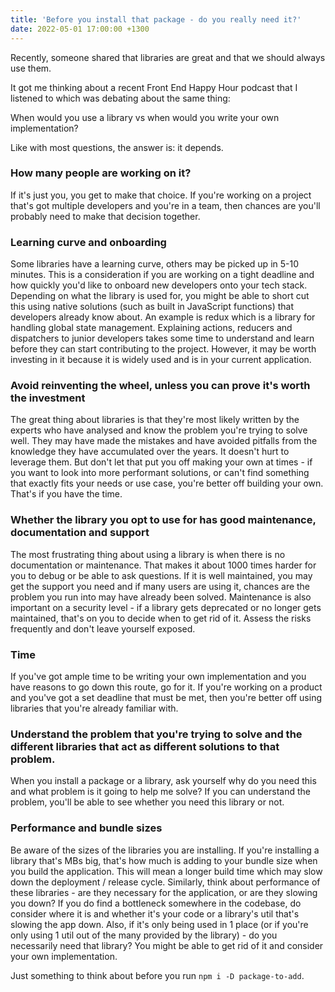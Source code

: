 ```yaml
---
title: 'Before you install that package - do you really need it?'
date: 2022-05-01 17:00:00 +1300
---
```


Recently, someone shared that libraries are great and that we should always use them.

It got me thinking about a recent Front End Happy Hour podcast that I listened to which was debating about the same thing:

When would you use a library vs when would you write your own implementation?

Like with most questions, the answer is: it depends.

### How many people are working on it?

If it's just you, you get to make that choice. If you're working on a project that's got multiple developers and you're in a team, then chances are you'll probably need to make that decision together.

### Learning curve and onboarding

Some libraries have a learning curve, others may be picked up in 5-10 minutes. This is a consideration if you are working on a tight deadline and how quickly you'd like to onboard new developers onto your tech stack. Depending on what the library is used for, you might be able to short cut this using native solutions (such as built in JavaScript functions) that developers already know about.
An example is redux which is a library for handling global state management. Explaining actions, reducers and dispatchers to junior developers takes some time to understand and learn before they can start contributing to the project. However, it may be worth investing in it because it is widely used and is in your current application.

### Avoid reinventing the wheel, unless you can prove it's worth the investment

The great thing about libraries is that they're most likely written by the experts who have analysed and know the problem you're trying to solve well. They may have made the mistakes and have avoided pitfalls from the knowledge they have accumulated over the years. It doesn't hurt to leverage them. But don't let that put you off making your own at times - if you want to look into more performant solutions, or can't find something that exactly fits your needs or use case, you're better off building your own. That's if you have the time.

### Whether the library you opt to use for has good maintenance, documentation and support

The most frustrating thing about using a library is when there is no documentation or maintenance. That makes it about 1000 times harder for you to debug or be able to ask questions. If it is well maintained, you may get the support you need and if many users are using it, chances are the problem you run into may have already been solved.
Maintenance is also important on a security level - if a library gets deprecated or no longer gets maintained, that's on you to decide when to get rid of it. Assess the risks frequently and don't leave yourself exposed.

### Time

If you've got ample time to be writing your own implementation and you have reasons to go down this route, go for it. If you're working on a product and you've got a set deadline that must be met, then you're better off using libraries that you're already familiar with.

### Understand the problem that you're trying to solve and the different libraries that act as different solutions to that problem.

When you install a package or a library, ask yourself why do you need this and what problem is it going to help me solve? If you can understand the problem, you'll be able to see whether you need this library or not.

### Performance and bundle sizes

Be aware of the sizes of the libraries you are installing. If you're installing a library that's MBs big, that's how much is adding to your bundle size when you build the application. This will mean a longer build time which may slow down the deployment / release cycle. Similarly, think about performance of these libraries - are they necessary for the application, or are they slowing you down? If you do find a bottleneck somewhere in the codebase, do consider where it is and whether it's your code or a library's util that's slowing the app down.
Also, if it's only being used in 1 place (or if you're only using 1 util out of the many provided by the library) - do you necessarily need that library? You might be able to get rid of it and consider your own implementation.

Just something to think about before you run `npm i -D package-to-add`.
